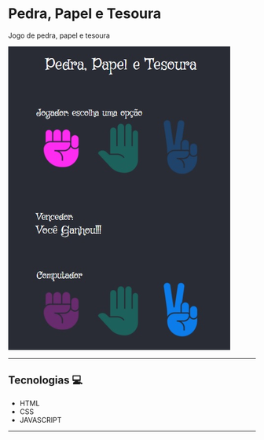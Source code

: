 # Pedra, Papel e Tesoura

Jogo de pedra, papel e tesoura

<img src="capa.jpg" />

___

## Tecnologias 💻

- HTML
- CSS
- JAVASCRIPT

___
